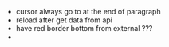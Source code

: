 - cursor always go to at the end of paragraph
- reload after get data from api
- have red border bottom from external ???
-

